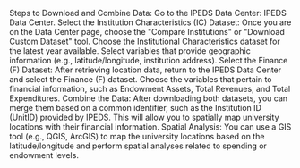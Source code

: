 Steps to Download and Combine Data:
Go to the IPEDS Data Center: IPEDS Data Center.
Select the Institution Characteristics (IC) Dataset:
Once you are on the Data Center page, choose the "Compare Institutions" or "Download Custom Dataset" tool.
Choose the Institutional Characteristics dataset for the latest year available.
Select variables that provide geographic information (e.g., latitude/longitude, institution address).
Select the Finance (F) Dataset:
After retrieving location data, return to the IPEDS Data Center and select the Finance (F) dataset.
Choose the variables that pertain to financial information, such as Endowment Assets, Total Revenues, and Total Expenditures.
Combine the Data:
After downloading both datasets, you can merge them based on a common identifier, such as the Institution ID (UnitID) provided by IPEDS. This will allow you to spatially map university locations with their financial information.
Spatial Analysis:
You can use a GIS tool (e.g., QGIS, ArcGIS) to map the university locations based on the latitude/longitude and perform spatial analyses related to spending or endowment levels.
